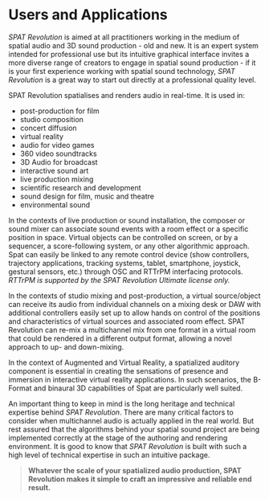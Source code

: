# Users and Applications

_SPAT Revolution_ is aimed at all practitioners working in the medium of spatial audio and 3D sound production - old and new. It is an expert system intended for professional use but its intuitive graphical interface invites a more diverse range of creators to engage in spatial sound production - if it is your first experience working with spatial sound technology, _SPAT Revolution_ is a great way to start out directly at a professional quality level.

SPAT Revolution spatialises and renders audio in real-time. It is used in:

- post-production for film
- studio composition
- concert diffusion
- virtual reality
- audio for video games
- 360 video soundtracks
- 3D Audio for broadcast
- interactive sound art
- live production mixing
- scientific research and development
- sound design for film, music and theatre
- environmental sound

In the contexts of live production or sound installation, the composer or sound mixer can associate sound events with a room effect or a specific position in space. Virtual objects can be controlled on screen, or by a sequencer, a score-following system, or any other algorithmic approach. Spat can easily be linked to any remote control device (show controllers, trajectory applications, tracking systems, tablet, smartphone, joystick, gestural sensors, etc.) through OSC and RTTrPM interfacing protocols. _RTTrPM is supported by the SPAT Revolution Ultimate license only._

In the contexts of studio mixing and post-production, a virtual source/object can receive its audio from individual channels on a mixing desk or DAW with additional controllers easily set up to allow hands on control of the positions and characteristics of virtual sources and associated room effect. SPAT Revolution can re-mix a multichannel mix from one format in a virtual room that could be rendered in a different output format, allowing a novel approach to up- and down-mixing.

In the context of Augmented and Virtual Reality, a spatialized auditory component is essential in creating the sensations of presence and immersion in interactive virtual reality applications. In such scenarios, the B-Format and binaural 3D capabilities of Spat are particularly well suited.

An important thing to keep in mind is the long heritage and technical expertise behind _SPAT Revolution_. There are many critical factors to consider when multichannel audio is actually applied in the real world. But rest assured that the algorithms behind your spatial sound project are being implemented correctly at the stage of the authoring and rendering environment. It is good to know that _SPAT Revolution_ is built with such a high level of technical expertise in such an intuitive package.

> **Whatever the scale of your spatialized audio production, SPAT Revolution makes it simple to craft an impressive**
> **and reliable end result.**
